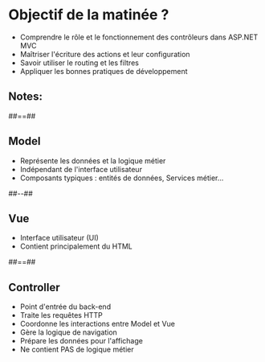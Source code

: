 # Objectif de la matinée ?

* Comprendre le rôle et le fonctionnement des contrôleurs dans ASP.NET MVC
* Maîtriser l'écriture des actions et leur configuration
* Savoir utiliser le routing et les filtres
* Appliquer les bonnes pratiques de développement

<!-- .element: class="list-fragment" -->

Notes:
- 

##==##

<!-- .slide: class="two-column" -->

## Model

* Représente les données et la logique métier
* Indépendant de l'interface utilisateur
* Composants typiques : entités de données, Services métier...

##--##

## Vue

* Interface utilisateur (UI)
* Contient principalement du HTML

##==##

## Controller

* Point d'entrée du back-end
* Traite les requêtes HTTP
* Coordonne les interactions entre Model et Vue
* Gère la logique de navigation
* Prépare les données pour l'affichage
* Ne contient PAS de logique métier 
